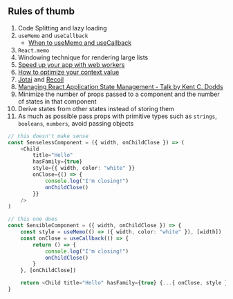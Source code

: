 ## Rules of thumb

1. Code Splitting and lazy loading
2. `useMemo` and `useCallback`
    - [When to useMemo and useCallback](https://kentcdodds.com/blog/usememo-and-usecallback)
3. `React.memo`
4. Windowing technique for rendering large lists
5. [Speed up your app with web workers](https://kentcdodds.com/blog/speed-up-your-app-with-web-workers)
6. [How to optimize your context value](https://kentcdodds.com/blog/how-to-optimize-your-context-value)
7. [Jotai](https://github.com/pmndrs/jotai) and [Recoil](https://github.com/facebookexperimental/Recoil)
8. [Managing React Application State Management - Talk by Kent C. Dodds](https://www.youtube.com/watch?v=zpUMRsAO6-Y)
9. Minimize the number of props passed to a component and the number of states in that component
10. Derive states from other states instead of storing them
11. As much as possible pass props with primitive types such as `strings`, `booleans`, `numbers`, avoid passing objects

```ts
// this doesn't make sense
const SenselessComponent = ({ width, onChildClose }) => (
    <Child
        title="Hello"
        hasFamily={true}
        style={{ width, color: "white" }}
        onClose={() => {
            console.log("I'm closing!")
            onChildClose()
        }}
    />
)

// this one does
const SensibleComponent = ({ width, onChildClose }) => {
    const style = useMemo(() => ({ width, color: "white" }), [width])
    const onClose = useCallback(() => {
        return () => {
            console.log("I'm closing!")
            onChildClose()
        }
    }, [onChildClose])

    return <Child title="Hello" hasFamily={true} {...{ onClose, style }} />
}
```
